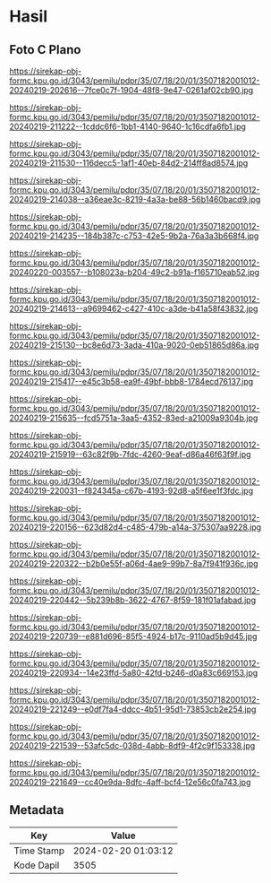 # Hasil

## Foto C Plano

https://sirekap-obj-formc.kpu.go.id/3043/pemilu/pdpr/35/07/18/20/01/3507182001012-20240219-202616--7fce0c7f-1904-48f8-9e47-0261af02cb90.jpg

https://sirekap-obj-formc.kpu.go.id/3043/pemilu/pdpr/35/07/18/20/01/3507182001012-20240219-211222--1cddc6f6-1bb1-4140-9640-1c16cdfa6fb1.jpg

https://sirekap-obj-formc.kpu.go.id/3043/pemilu/pdpr/35/07/18/20/01/3507182001012-20240219-211530--116decc5-1af1-40eb-84d2-214ff8ad8574.jpg

https://sirekap-obj-formc.kpu.go.id/3043/pemilu/pdpr/35/07/18/20/01/3507182001012-20240219-214038--a36eae3c-8219-4a3a-be88-56b1460bacd9.jpg

https://sirekap-obj-formc.kpu.go.id/3043/pemilu/pdpr/35/07/18/20/01/3507182001012-20240219-214235--184b387c-c753-42e5-9b2a-76a3a3b668f4.jpg

https://sirekap-obj-formc.kpu.go.id/3043/pemilu/pdpr/35/07/18/20/01/3507182001012-20240220-003557--b108023a-b204-49c2-b91a-f165710eab52.jpg

https://sirekap-obj-formc.kpu.go.id/3043/pemilu/pdpr/35/07/18/20/01/3507182001012-20240219-214613--a9699462-c427-410c-a3de-b41a58f43832.jpg

https://sirekap-obj-formc.kpu.go.id/3043/pemilu/pdpr/35/07/18/20/01/3507182001012-20240219-215130--bc8e6d73-3ada-410a-9020-0eb51865d86a.jpg

https://sirekap-obj-formc.kpu.go.id/3043/pemilu/pdpr/35/07/18/20/01/3507182001012-20240219-215417--e45c3b58-ea9f-49bf-bbb8-1784ecd76137.jpg

https://sirekap-obj-formc.kpu.go.id/3043/pemilu/pdpr/35/07/18/20/01/3507182001012-20240219-215635--fcd5751a-3aa5-4352-83ed-a21009a9304b.jpg

https://sirekap-obj-formc.kpu.go.id/3043/pemilu/pdpr/35/07/18/20/01/3507182001012-20240219-215919--63c82f9b-7fdc-4260-9eaf-d86a46f63f9f.jpg

https://sirekap-obj-formc.kpu.go.id/3043/pemilu/pdpr/35/07/18/20/01/3507182001012-20240219-220031--f824345a-c67b-4193-92d8-a5f6ee1f3fdc.jpg

https://sirekap-obj-formc.kpu.go.id/3043/pemilu/pdpr/35/07/18/20/01/3507182001012-20240219-220156--623d82d4-c485-479b-a14a-375307aa9228.jpg

https://sirekap-obj-formc.kpu.go.id/3043/pemilu/pdpr/35/07/18/20/01/3507182001012-20240219-220322--b2b0e55f-a06d-4ae9-99b7-8a7f941f936c.jpg

https://sirekap-obj-formc.kpu.go.id/3043/pemilu/pdpr/35/07/18/20/01/3507182001012-20240219-220442--5b239b8b-3622-4767-8f59-181f01afabad.jpg

https://sirekap-obj-formc.kpu.go.id/3043/pemilu/pdpr/35/07/18/20/01/3507182001012-20240219-220739--e881d696-85f5-4924-b17c-9110ad5b9d45.jpg

https://sirekap-obj-formc.kpu.go.id/3043/pemilu/pdpr/35/07/18/20/01/3507182001012-20240219-220934--14e23ffd-5a80-42fd-b246-d0a83c669153.jpg

https://sirekap-obj-formc.kpu.go.id/3043/pemilu/pdpr/35/07/18/20/01/3507182001012-20240219-221249--e0df7fa4-ddcc-4b51-95d1-73853cb2e254.jpg

https://sirekap-obj-formc.kpu.go.id/3043/pemilu/pdpr/35/07/18/20/01/3507182001012-20240219-221539--53afc5dc-038d-4abb-8df9-4f2c9f153338.jpg

https://sirekap-obj-formc.kpu.go.id/3043/pemilu/pdpr/35/07/18/20/01/3507182001012-20240219-221649--cc40e9da-8dfc-4aff-bcf4-12e56c0fa743.jpg


## Metadata

| Key        | Value               |
| ---------- | ------------------- |
| Time Stamp | 2024-02-20 01:03:12 |
| Kode Dapil | 3505                |



